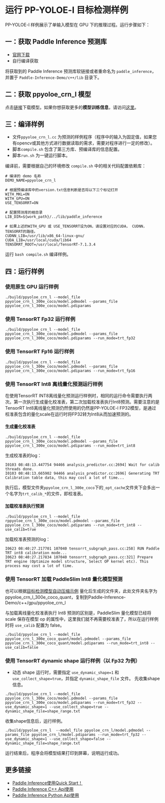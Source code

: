 # 运行 PP-YOLOE-l 目标检测样例

PP-YOLOE-l 样例展示了单输入模型在 GPU 下的推理过程。运行步骤如下：

## 一：获取 Paddle Inference 预测库

- [官网下载](https://www.paddlepaddle.org.cn/documentation/docs/zh/advanced_guide/inference_deployment/inference/build_and_install_lib_cn.html)
- 自行编译获取

将获取到的 Paddle Inference 预测库软链接或者重命名为 `paddle_inference`，并置于 `Paddle-Inference-Demo/c++/lib` 目录下。

## 二：获取 ppyoloe_crn_l 模型

点击[链接](https://bj.bcebos.com/v1/paddle-slim-models/act/ppyoloe_crn_l_300e_coco.tar)下载模型。如果你想获取更多的**模型训练信息**，请访问[这里](https://github.com/PaddlePaddle/PaddleClas)。

## 三：编译样例

- 文件`ppyoloe_crn_l.cc` 为预测的样例程序（程序中的输入为固定值，如果您有opencv或其他方式进行数据读取的需求，需要对程序进行一定的修改）。
- 脚本`compile.sh` 包含了第三方库、预编译库的信息配置。
- 脚本`run.sh` 为一键运行脚本。

编译前，需要根据自己的环境修改 `compile.sh` 中的相关代码配置依赖库：
```shell
# 编译的 demo 名称
DEMO_NAME=ppyoloe_crn_l

# 根据预编译库中的version.txt信息判断是否将以下三个标记打开
WITH_MKL=ON
WITH_GPU=ON
USE_TENSORRT=ON

# 配置预测库的根目录
LIB_DIR=${work_path}/../lib/paddle_inference

# 如果上述的WITH_GPU 或 USE_TENSORRT设为ON，请设置对应的CUDA， CUDNN， TENSORRT的路径。
CUDNN_LIB=/usr/lib/x86_64-linux-gnu/
CUDA_LIB=/usr/local/cuda/lib64
TENSORRT_ROOT=/usr/local/TensorRT-7.1.3.4
```

运行 `bash compile.sh` 编译样例。

## 四：运行样例

### 使用原生 GPU 运行样例

```shell
./build/ppyoloe_crn_l --model_file ppyoloe_crn_l_300e_coco/model.pdmodel --params_file ppyoloe_crn_l_300e_coco/model.pdiparams
```

### 使用 TensorRT Fp32 运行样例

```shell
./build/ppyoloe_crn_l --model_file ppyoloe_crn_l_300e_coco/model.pdmodel --params_file ppyoloe_crn_l_300e_coco/model.pdiparams --run_mode=trt_fp32
```

### 使用 TensorRT Fp16 运行样例

```shell
./build/ppyoloe_crn_l --model_file ppyoloe_crn_l_300e_coco/model.pdmodel --params_file ppyoloe_crn_l_300e_coco/model.pdiparams --run_mode=trt_fp16
```

### 使用 TensorRT Int8 离线量化预测运行样例

在使用TensorRT INT8离线量化预测运行样例时，相同的运行命令需要执行两次。第一次执行生成量化校准表，第二次加载校准表执行Int8预测。需要注意的是TensorRT Int8离线量化预测仍然使用的仍然是PP-YOLOE-l FP32模型，是通过校准表包含的量化scale在运行时将FP32转为Int8从而加速预测的。

#### 生成量化校准表

```shell
./build/ppyoloe_crn_l --model_file ppyoloe_crn_l_300e_coco/model.pdmodel --params_file ppyoloe_crn_l_300e_coco/model.pdiparams --run_mode=trt_int8
```

生成校准表的log：
```
I0103 08:48:13.447754 94466 analysis_predictor.cc:2694] Wait for calib threads done.
I0103 08:48:13.665902 94466 analysis_predictor.cc:2696] Generating TRT Calibration table data, this may cost a lot of time...
```

执行后，模型文件夹`ppyoloe_crn_l_300e_coco`下的`_opt_cache`文件夹下会多出一个名字为`trt_calib_*`的文件，即校准表。

#### 加载校准表执行预测

```shell
./build/ppyoloe_crn_l --model_file rppyoloe_crn_l_300e_coco/model.pdmodel --params_file ppyoloe_crn_l_300e_coco/model.pdiparams --run_mode=trt_int8 --use_calib=true
```

加载校准表预测的log：
```
I0623 08:40:27.217701 107040 tensorrt_subgraph_pass.cc:258] RUN Paddle TRT int8 calibration mode...
I0623 08:40:27.217834 107040 tensorrt_subgraph_pass.cc:321] Prepare TRT engine (Optimize model structure, Select OP kernel etc). This process may cost a lot of time.
```

### 使用 TensorRT 加载 PaddleSlim Int8 量化模型预测
也可以根据[目标检测模型自动压缩示例](https://github.com/PaddlePaddle/PaddleSlim/tree/develop/example/auto_compression/detection)
量化后生成的文件夹，此处文件夹名字为ppyoloe_crn_l_300e_coco_quant，复制到Paddle-Inference-Demo/c++/gpu/ppyoloe_crn_l

与加载离线量化校准表执行 Int8 预测的区别是，PaddleSlim 量化模型已经将 scale 保存在模型 op 的属性中，这里我们就不再需要校准表了，所以在运行样例时将 `use_calib` 配置为 false。

```shell
./build/ppyoloe_crn_l --model_file ppyoloe_crn_l_300e_coco_quant/model.pdmodel --params_file ppyoloe_crn_l_300e_coco_quant/model.pdiparams --run_mode=trt_int8 --use_calib=false
```

### 使用 TensorRT dynamic shape 运行样例（以 Fp32 为例）
- 动态 shape 运行时，需要指定 `use_dynamic_shape=1` 和 `use_collect_shape=true`，并指定 `dynamic_shape_file` 文件。
先收集shape信息。
```shell
./build/ppyoloe_crn_l --model_file ppyoloe_crn_l_300e_coco/model.pdmodel --params_file ppyoloe_crn_l_300e_coco/model.pdiparams --run_mode=trt_fp32 --use_dynamic_shape=1 --use_collect_shape=true --dynamic_shape_file=shape_range.txt
```
收集shape信息后，运行样例。
```shell
./build/ppyoloe_crn_l  --model_file ppyoloe_crn_l/model.pdmodel --params_file ppyoloe_crn_l/model.pdiparams --run_mode=trt_fp32 --use_dynamic_shape=1 --use_collect_shape=false --dynamic_shape_file=shape_range.txt
```

运行结束后，程序会将模型结果打印到屏幕，说明运行成功。

## 更多链接
- [Paddle Inference使用Quick Start！](https://paddle-inference.readthedocs.io/en/latest/introduction/quick_start.html)
- [Paddle Inference C++ Api使用](https://paddle-inference.readthedocs.io/en/latest/api_reference/cxx_api_index.html)
- [Paddle Inference Python Api使用](https://paddle-inference.readthedocs.io/en/latest/api_reference/python_api_index.html)
